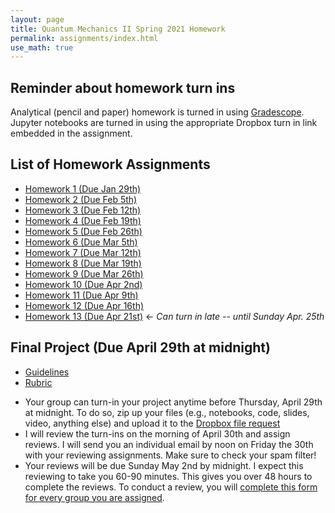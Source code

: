 ```yaml
---
layout: page
title: Quantum Mechanics II Spring 2021 Homework
permalink: assignments/index.html
use_math: true
---
```


## Reminder about homework turn ins
Analytical (pencil and paper) homework is turned in using [Gradescope](https://www.gradescope.com/). Jupyter notebooks are turned in using the appropriate Dropbox turn in link embedded in the assignment.

## List of Homework Assignments

* [Homework 1 (Due Jan 29th)](./homework1.html)
* [Homework 2 (Due Feb 5th)](./homework2.html)
* [Homework 3 (Due Feb 12th)](./homework3.html)
* [Homework 4 (Due Feb 19th)](./homework4.html)
* [Homework 5 (Due Feb 26th)](./homework5.html)
* [Homework 6 (Due Mar 5th)](./homework6.html)
* [Homework 7 (Due Mar 12th)](./homework7.html)
* [Homework 8 (Due Mar 19th)](./homework8.html)
* [Homework 9 (Due Mar 26th)](./homework9.html)
* [Homework 10 (Due Apr 2nd)](./homework10.html)
* [Homework 11 (Due Apr 9th)](./homework11.html)
* [Homework 12 (Due Apr 16th)](./homework12.html)
* [Homework 13 (Due Apr 21st)](./homework13.html) <- *Can turn in late -- until Sunday Apr. 25th*

## Final Project (Due April 29th at midnight)

* [Guidelines](./finalproject.html)
* [Rubric](./finalprojectrubric.html)


- Your group can turn-in your project anytime before Thursday, April 29th at midnight. To do so, zip up your files (e.g., notebooks, code, slides, video, anything else) and upload it to the [Dropbox file request](https://www.dropbox.com/request/TpydXQKRbVnKGchOdlHE)
- I will review the turn-ins on the morning of April 30th and assign reviews. I will send you an individual email by noon on Friday the 30th with your reviewing assignments. Make sure to check your spam filter!
- Your reviews will be due Sunday May 2nd by midnight. I expect this reviewing to take you 60-90 minutes. This gives you over 48 hours to complete the reviews. To conduct a review, you will [complete this form for every group you are assigned](https://msu.co1.qualtrics.com/jfe/form/SV_1LmfHHdFY5gc5Tw).
